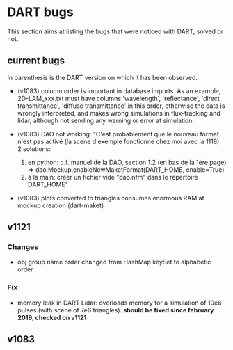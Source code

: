 # DART bugs
This section aims at listing the bugs that were noticed with DART, solved or not.

## current bugs
In parenthesis is the DART version on which it has been observed. 
* (v1083) column order is important in database imports. 
As an example, 2D-LAM_xxx.txt must have columns 'wavelength', 'reflectance', 'direct transmittance', 'diffuse transmittance' 
in this order, otherwise the data is wrongly interpreted, and makes wrong simulations in flux-tracking and lidar,
 although not sending any warning or error at simulation.

* (v1083) DAO not working:
    "C'est probablement que le nouveau format n'est pas activé (la scene d'exemple fonctionne chez moi avec la 1118). 2 solutions:
    1) en python: c.f. manuel de la DAO, section 1.2 (en bas de la 1ère page) => dao.Mockup.enableNewMaketFormat(DART_HOME, enable=True)
    2) à la main: créer un fichier vide "dao.nfm" dans le répertoire DART_HOME"

* (v1083) plots converted to triangles consumes enormous RAM at mockup creation (dart-maket)
 

## v1121
### Changes
* obj group name order changed from HashMap keySet to alphabetic order

### Fix
* memory leak in DART Lidar: overloads memory for a simulation of 10e6 pulses (with scene of 7e6 triangles).
  **should be fixed since february 2019, checked on v1121**


## v1083


